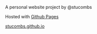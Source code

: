 A personal website project by @stucombs

Hosted with [Github Pages](https://pages.github.com/)

[stucombs.github.io](https://stucombs.github.io/)
